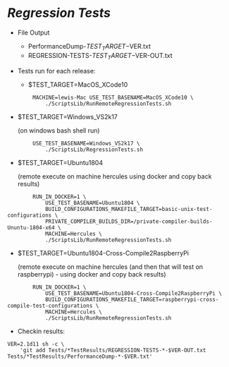# ***Regression Tests***

* File Output 
  *  PerformanceDump-$TEST_TARGET-$VER.txt 
  *  REGRESSION-TESTS-$TEST_TARGET-$VER-OUT.txt

* Tests run for each release:
     
  * $TEST_TARGET=MacOS_XCode10
~~~
        MACHINE=lewis-Mac USE_TEST_BASENAME=MacOS_XCode10 \
            ./ScriptsLib/RunRemoteRegressionTests.sh
~~~

  * $TEST_TARGET=Windows_VS2k17

     (on windows bash shell run)
~~~
        USE_TEST_BASENAME=Windows_VS2k17 \
            ./ScriptsLib/RegressionTests.sh
~~~



  * $TEST_TARGET=Ubuntu1804

    (remote execute on machine hercules using docker and copy back results)
~~~
        RUN_IN_DOCKER=1 \
            USE_TEST_BASENAME=Ubuntu1804 \
            BUILD_CONFIGURATIONS_MAKEFILE_TARGET=basic-unix-test-configurations \
            PRIVATE_COMPILER_BUILDS_DIR=/private-compiler-builds-Ununtu-1804-x64 \
            MACHINE=Hercules \
            ./ScriptsLib/RunRemoteRegressionTests.sh
~~~


  * $TEST_TARGET=Ubuntu1804-Cross-Compile2RaspberryPi
    
    (remote execute on machine hercules (and then that will test on raspberrypi) - using docker and copy back results)
~~~
        RUN_IN_DOCKER=1 \
            USE_TEST_BASENAME=Ubuntu1804-Cross-Compile2RaspberryPi \
            BUILD_CONFIGURATIONS_MAKEFILE_TARGET=raspberrypi-cross-compile-test-configurations \
            MACHINE=Hercules \
            ./ScriptsLib/RunRemoteRegressionTests.sh
~~~



* Checkin results:
~~~
VER=2.1d11 sh -c \
    'git add Tests/*TestResults/REGRESSION-TESTS-*-$VER-OUT.txt Tests/*TestResults/PerformanceDump-*-$VER.txt'
~~~
